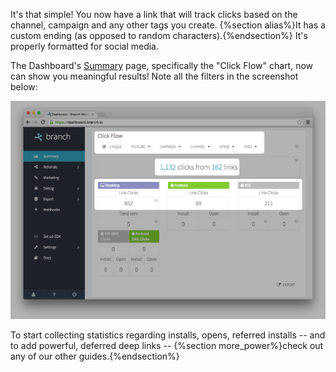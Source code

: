
It's that simple! You now have a link that will track clicks based on the channel, campaign and any other tags you create. {%section alias%}It has a custom ending (as opposed to random characters).{%endsection%} It's properly formatted for social media. 

The Dashboard's [Summary](https://dashboard.branch.io/#) page, specifically the "Click Flow" chart, now can show you meaningful results! Note all the filters in the screenshot below:

![click flow no open/install](/img/ingredients/dashboard_links/click_flow_no_sdk.png)

To start collecting statistics regarding installs, opens, referred installs -- and to add powerful, deferred deep links -- {%section more_power%}check out any of our other guides.{%endsection%}